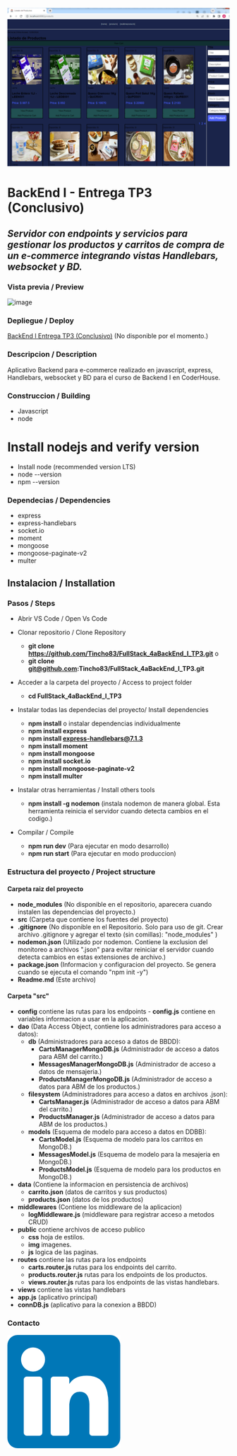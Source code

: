 ![image](/src/public/img/demo.PNG)
# BackEnd I - Entrega TP3 (Conclusivo)
## _Servidor con endpoints y servicios para gestionar los productos y carritos de compra de un e-commerce integrando vistas Handlebars, websocket y BD._  
  
### Vista previa / Preview
![image](/src/public/img/demo.gif)

### Depliegue / Deploy
[BackEnd I Entrega TP3 (Conclusivo)](https://ecommbackend1b.netlify.app/) (No disponible por el momento.)

### Descripcion / Description
Aplicativo Backend para e-commerce realizado en javascript, express, Handlebars, websocket y BD para el curso de Backend I en CoderHouse.  


### Construccion / Building
-  Javascript
-  node

# Install nodejs and verify version
   - Install node (recommended version LTS)
   - node --version
   - npm --version

### Dependecias / Dependencies
-  express
-  express-handlebars
-  socket.io
-  moment
-  mongoose
-  mongoose-paginate-v2
-  multer

## Instalacion / Installation
### Pasos / Steps
- Abrir VS Code / Open Vs Code
- Clonar repositorio / Clone Repository
   -  **git clone https://github.com/Tincho83/FullStack_4aBackEnd_I_TP3.git**
   o  
   -  **git clone git@github.com:Tincho83/FullStack_4aBackEnd_I_TP3.git** 

- Acceder a la carpeta del proyecto / Access to project folder
   - **cd FullStack_4aBackEnd_I_TP3**

- Instalar todas las dependecias del proyecto/ Install dependencies
   - **npm install**
   o instalar dependencias individualmente
   - **npm install express**
   - **npm install express-handlebars@7.1.3**
   - **npm install moment**
   - **npm install mongoose**
   - **npm install socket.io**
   - **npm install mongoose-paginate-v2**
   - **npm install multer**
   
- Instalar otras herramientas / Install others tools
   - **npm install -g nodemon** (instala nodemon de manera global. Esta herramienta reinicia el servidor cuando detecta cambios en el codigo.)
   
- Compilar / Compile
   - **npm run dev** (Para ejecutar en modo desarrollo)
   - **npm run start** (Para ejecutar en modo produccion)

### Estructura del proyecto / Project structure

#### Carpeta raiz del proyecto
   -  **node_modules** (No disponible en el repositorio, aparecera cuando instalen las dependencias del   proyecto.)
   -  **src** (Carpeta que contiene los fuentes del proyecto)
   -  **.gitignore** (No disponible en el Repositorio. Solo para uso de git. Crear archivo .gitignore y agregar el texto (sin comillas): "node_modules" )
   -  **nodemon.json**  (Utilizado por nodemon. Contiene la exclusion del monitoreo a archivos ".json" para evitar reiniciar el servidor cuando detecta cambios en estas extensiones de archivo.)
   -  **package.json** (Informacion y configuracion del proyecto. Se genera cuando se ejecuta el comando "npm init -y")
   -  **Readme.md** (Este archivo)   
      

#### Carpeta "src"
   - **config** contiene las rutas para los endpoints
         - **config.js** contiene en variables informacion a usar en la aplicacion.
   -  **dao** (Data Access Object, contiene los administradores para acceso a datos):
      -  **db** (Administradores para acceso a datos de BBDD):
            - **CartsManagerMongoDB.js** (Administrador de acceso a datos para ABM del carrito.)
            - **MessagesManagerMongoDB.js**  (Administrador de acceso a datos de mensajeria.)
            - **ProductsManagerMongoDB.js**  (Administrador de acceso a datos para ABM de los productos.)
      -  **filesystem** (Administradores para acceso a datos en archivos .json):
            - **CartsManager.js** (Administrador de acceso a datos para ABM del carrito.)            
            - **ProductsManager.js**  (Administrador de acceso a datos para ABM de los productos.)
      -  **models** (Esquema de modelo para acceso a datos en DDBB):
            - **CartsModel.js** (Esquema de modelo para los carritos en MongoDB.)
            - **MessagesModel.js** (Esquema de modelo para la mesajeria en MongoDB.)
            - **ProductsModel.js**  (Esquema de modelo para los productos en MongoDB.)
   -  **data** (Contiene la informacion en persistencia de archivos)
      -  **carrito.json** (datos de carritos y sus productos)
      -  **products.json** (datos de los productos)
   -  **middlewares** (Contiene los middleware de la aplicacion)
      -  **logMiddleware.js** (middleware para registrar acceso a metodos CRUD)
   - **public** contiene archivos de acceso publico
      - **css** hoja de estilos.
      - **img** imagenes.
      -  **js** logica de las paginas.
   - **routes** contiene las rutas para los endpoints
      - **carts.router.js** rutas para los endpoints del carrito.
      - **products.router.js** rutas para los endpoints de los productos.
      - **views.router.js** rutas para los endpoints de las vistas handlebars.
   - **views** contiene las vistas handlebars
   - **app.js** (aplicativo principal)
   - **connDB.js** (aplicativo para la conexion a BBDD)


### Contacto
[![N|Solid](/src/public/img/linkedin.png)](https://www.linkedin.com/in/martin-hernandez-9b7154215)
